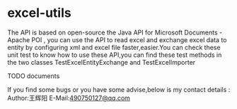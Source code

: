 # excel-utils


The API is based on open-source the Java API for Microsoft Documents  - Apache POI , you can use the API to read excel and exchange excel data to entity by configuring xml and excel file faster,easier.You can check these unit test  to know how to use these API,you can find these test methods in the two classes TestExcelEntityExchange and TestExcelImporter

TODO documents 


If you find some bugs or you have some advise,below is my contact details :
Author:王辉阳
E-Mail:490750127@qq.com
